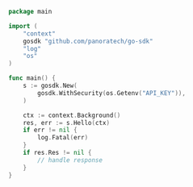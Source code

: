 <!-- Start SDK Example Usage [usage] -->
```go
package main

import (
	"context"
	gosdk "github.com/panoratech/go-sdk"
	"log"
	"os"
)

func main() {
	s := gosdk.New(
		gosdk.WithSecurity(os.Getenv("API_KEY")),
	)

	ctx := context.Background()
	res, err := s.Hello(ctx)
	if err != nil {
		log.Fatal(err)
	}
	if res.Res != nil {
		// handle response
	}
}

```
<!-- End SDK Example Usage [usage] -->